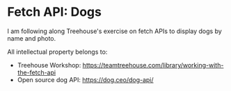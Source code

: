 # Fetch API: Dogs

I am following along Treehouse's exercise on fetch APIs to display dogs by name and photo.

All intellectual property belongs to: 
* Treehouse Workshop: https://teamtreehouse.com/library/working-with-the-fetch-api
* Open source dog API: https://dog.ceo/dog-api/ 